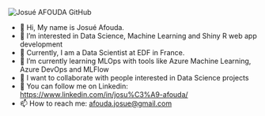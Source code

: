 ![Josué AFOUDA GitHub](https://user-images.githubusercontent.com/103185465/232069846-bb30245a-81cb-41d7-ab66-1accecdba9d0.png)

- 👋 Hi, My name is Josué Afouda.
- 👀 I’m interested in Data Science, Machine Learning and Shiny R web app development
- 🔭 Currently, I am a Data Scientist at EDF in France.
- 🌱 I’m currently learning MLOps with tools like Azure Machine Learning, Azure DevOps and MLFlow
- 👯 I want to collaborate with people interested in Data Science projects
- 💬 You can follow me on Linkedin: https://www.linkedin.com/in/josu%C3%A9-afouda/
- 📫 How to reach me: afouda.josue@gmail.com

